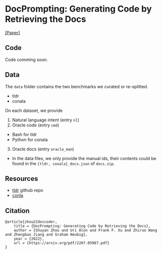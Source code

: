 # DocPrompting: Generating Code by Retrieving the Docs
[[Paper]](https://arxiv.org/pdf/2207.05987.pdf)
## Code
Code comming soon.

## Data
The `data` folder contains the two benchmarks we curated or re-splitted.
* tldr
* conala

On each dataset, we provide 
1. Natural language intent (entry `nl`)
2. Oracle code (entry `cmd`) 
  * Bash for tldr
  * Python for conala
3. Oracle docs (entry `oracle_man`) 
  * In the data files, we only provide the manual ids, their contents could be found in the `{tldr, conala}_docs.json` of `docs.zip`.

## Resources 
* [tldr](https://github.com/tldr-pages/tldr) github repo
* [conla](https://conala-corpus.github.io)

## Citation
```
@article{zhou22doccoder,
    title = {DocPrompting: Generating Code by Retrieving the Docs},
    author = {Shuyan Zhou and Uri Alon and Frank F. Xu and Zhiruo Wang and Zhengbao Jiang and Graham Neubig},
    year = {2022},
    url = {https://arxiv.org/pdf/2207.05987.pdf}
}
```
